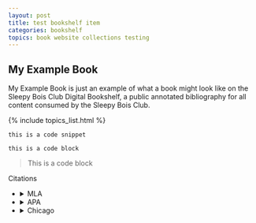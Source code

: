 ```yaml
---
layout: post
title: test bookshelf item
categories: bookshelf
topics: book website collections testing
---
```


## My Example Book

My Example Book is just an example of what a book might look like on the Sleepy Bois Club Digital Bookshelf, a public annotated bibliography for all content consumed by the Sleepy Bois Club.

{% include topics_list.html %}

`this is a code snippet`
```
this is a code block
```
> This is a code block

<summary>Citations</summary>

+ <details>
  <summary>MLA</summary>
  `Einstein, Albert. "My Exampe Book". SBC Publishers. 2023.`
  </details>
+ <details>
  <summary>APA</summary>
  ```Einstein, Albert. "My Exampe Book". SBC Publishers. (2023).```
  </details>
+ <details>
  <summary>Chicago</summary>
  > Einstein, Albert. "My Exampe Book". SBC Publishers. (2023).
  </details>